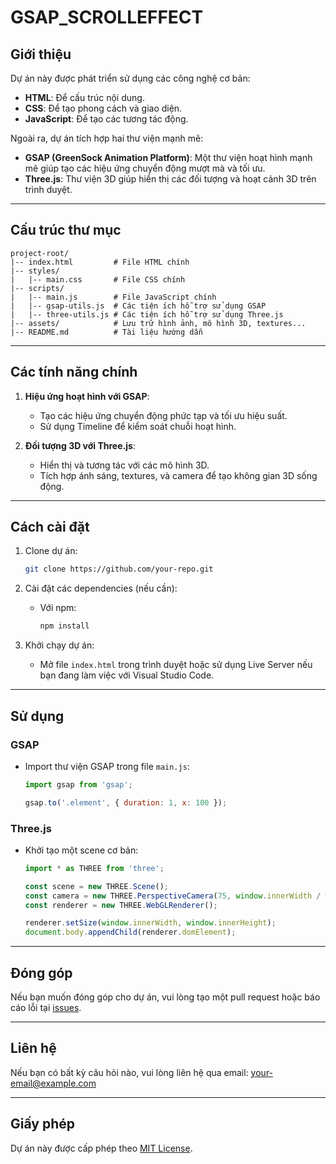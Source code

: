# GSAP_SCROLLEFFECT

## Giới thiệu
Dự án này được phát triển sử dụng các công nghệ cơ bản:

- **HTML**: Để cấu trúc nội dung.
- **CSS**: Để tạo phong cách và giao diện.
- **JavaScript**: Để tạo các tương tác động.

Ngoài ra, dự án tích hợp hai thư viện mạnh mẽ:

- **GSAP (GreenSock Animation Platform)**: Một thư viện hoạt hình mạnh mẽ giúp tạo các hiệu ứng chuyển động mượt mà và tối ưu.
- **Three.js**: Thư viện 3D giúp hiển thị các đối tượng và hoạt cảnh 3D trên trình duyệt.

---

## Cấu trúc thư mục

```
project-root/
|-- index.html         # File HTML chính
|-- styles/
|   |-- main.css       # File CSS chính
|-- scripts/
|   |-- main.js        # File JavaScript chính
|   |-- gsap-utils.js  # Các tiện ích hỗ trợ sử dụng GSAP
|   |-- three-utils.js # Các tiện ích hỗ trợ sử dụng Three.js
|-- assets/            # Lưu trữ hình ảnh, mô hình 3D, textures...
|-- README.md          # Tài liệu hướng dẫn
```

---

## Các tính năng chính

1. **Hiệu ứng hoạt hình với GSAP**:
   - Tạo các hiệu ứng chuyển động phức tạp và tối ưu hiệu suất.
   - Sử dụng Timeline để kiểm soát chuỗi hoạt hình.

2. **Đối tượng 3D với Three.js**:
   - Hiển thị và tương tác với các mô hình 3D.
   - Tích hợp ánh sáng, textures, và camera để tạo không gian 3D sống động.

---

## Cách cài đặt

1. Clone dự án:
   ```bash
   git clone https://github.com/your-repo.git
   ```

2. Cài đặt các dependencies (nếu cần):
   - Với npm:
     ```bash
     npm install
     ```

3. Khởi chạy dự án:
   - Mở file `index.html` trong trình duyệt hoặc sử dụng Live Server nếu bạn đang làm việc với Visual Studio Code.

---

## Sử dụng

### GSAP
- Import thư viện GSAP trong file `main.js`:
  ```javascript
  import gsap from 'gsap';

  gsap.to('.element', { duration: 1, x: 100 });
  ```

### Three.js
- Khởi tạo một scene cơ bản:
  ```javascript
  import * as THREE from 'three';

  const scene = new THREE.Scene();
  const camera = new THREE.PerspectiveCamera(75, window.innerWidth / window.innerHeight, 0.1, 1000);
  const renderer = new THREE.WebGLRenderer();

  renderer.setSize(window.innerWidth, window.innerHeight);
  document.body.appendChild(renderer.domElement);
  ```

---

## Đóng góp

Nếu bạn muốn đóng góp cho dự án, vui lòng tạo một pull request hoặc báo cáo lỗi tại [issues](https://github.com/your-repo/issues).

---

## Liên hệ

Nếu bạn có bất kỳ câu hỏi nào, vui lòng liên hệ qua email: your-email@example.com

---

## Giấy phép

Dự án này được cấp phép theo [MIT License](LICENSE).

